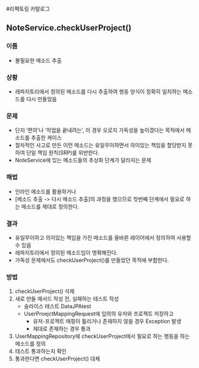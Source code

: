 #리팩토링 카탈로그
## NoteService.checkUserProject()
### 이름
* 불필요한 메소드 추출 
### 상황 
* 레파지토리에서 정의된 메소드를 다시 추출하여 행동 양식이 정확히 일치하는 메소드를 다시 만들었음
### 문제
* 단지 ‘편의’나 ‘작업을 끝내려는’, 이 경우 오로지 가독성을 높이겠다는 목적에서 메소드를 추출한 케이스
* 절차적인 사고로 만든 이런 메소드는 유일무이하면서 의미있는 책임을 할당받지 못하여 단일 책임 원칙(SRP)를 위반한다.
* NoteService에 있는 메소드들의 추상화 단계가 달라지는 문제
### 해법
* 인라인 메소드를 활용하거나
* [메소드 추출 -> 다시 메소드 추출]의 과정을 했으므로 첫번째 단계에서 필요로 하는 메소드를 제대로 정의한다.
### 결과
* 유일무이하고 의미있는 책임을 가진 메소드를 올바른 레이어에서 정의하여 사용할 수 있음
* 레파지토리에서 정의된 메소드임이 명확해진다.
* 가독성 문제에서도 checkUserProject()를 만들었던 목적에 부합한다.
### 방법
1. checkUserProject() 삭제
2. 새로 만들 메서드 작성 전, 실패하는 테스트 작성
   * 슬라이스 테스트 DataJPAtest 
   * UserProejctMappingRequest에 임의의 유저와 프로젝트 저장하고
     * 유저-프로젝트 매핑이 틀리거나 존재하지 않을 경우 Exception 발생
     * 제대로 존재하는 경우 통과
3. UserMappingRepository에 checkUserProject에서 필요로 하는 행동을 하는 메소드를 정의
4. 테스트 통과하는지 확인
5. 통과한다면 checkUserProject() 대체

